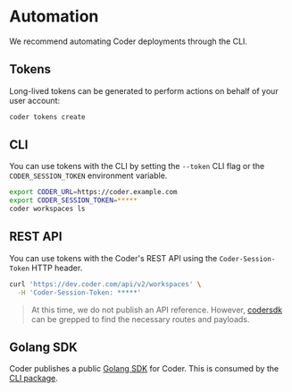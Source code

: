 # Automation

We recommend automating Coder deployments through the CLI.

## Tokens

Long-lived tokens can be generated to perform actions on behalf of your user account:

```sh
coder tokens create
```

## CLI

You can use tokens with the CLI by setting the `--token` CLI flag or the `CODER_SESSION_TOKEN`
environment variable.

```sh
export CODER_URL=https://coder.example.com
export CODER_SESSION_TOKEN=*****
coder workspaces ls
```

## REST API

You can use tokens with the Coder's REST API using the `Coder-Session-Token` HTTP header.

```sh
curl 'https://dev.coder.com/api/v2/workspaces' \
  -H 'Coder-Session-Token: *****'
```

> At this time, we do not publish an API reference. However, [codersdk](https://github.com/coder/coder/tree/main/codersdk) can be grepped to find the necessary routes and payloads.

## Golang SDK

Coder publishes a public [Golang SDK](https://pkg.go.dev/github.com/coder/coder@main/codersdk) for Coder. This is consumed by the [CLI package](https://github.com/coder/coder/tree/main/cli).

